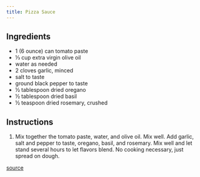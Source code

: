 ```yaml
---
title: Pizza Sauce
---
```


## Ingredients

* 1 (6 ounce) can tomato paste
* ⅓ cup extra virgin olive oil
* water as needed
* 2 cloves garlic, minced
* salt to taste
* ground black pepper to taste
* ½ tablespoon dried oregano
* ½ tablespoon dried basil
* ½ teaspoon dried rosemary, crushed

## Instructions

1. Mix together the tomato paste, water, and olive oil. Mix well. Add garlic, salt and pepper to taste, oregano, basil, and rosemary. Mix well and let stand several hours to let flavors blend. No cooking necessary, just spread on dough.

<a href='https://www.allrecipes.com/recipe/11771/easy-pizza-sauce-i/'>source</a>

